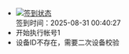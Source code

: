 - [![签到状态](https://github.com/p7wm/Cloud189-Actions/actions/workflows/main.yml/badge.svg?branch=main)](https://github.com/p7wm/Cloud189-Actions/actions/workflows/main.yml) <br> 签到时间：2025-08-31 00:40:27
- 开始执行帐号1
- 设备ID不存在，需要二次设备校验
